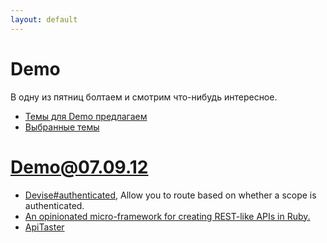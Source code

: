 ```yaml
---
layout: default
---
```


Demo
====

В одну из пятниц болтаем и смотрим что-нибудь интересное.

* [Темы для Demo предлагаем](https://flatstack.basecamphq.com/projects/6887637-office/todo_lists/20956517)
* [Выбранные темы](https://flatstack.basecamphq.com/projects/6887637-office/todo_lists/21260768)

Demo@07.09.12
=============
 
* [Devise#authenticated](http://rubydoc.info/github/plataformatec/devise/master/ActionDispatch/Routing/Mapper), Allow you to route based on whether a scope is authenticated. 
* [An opinionated micro-framework for creating REST-like APIs in Ruby.](https://github.com/intridea/grape)
* [ApiTaster](https://github.com/fredwu/api_taster)
